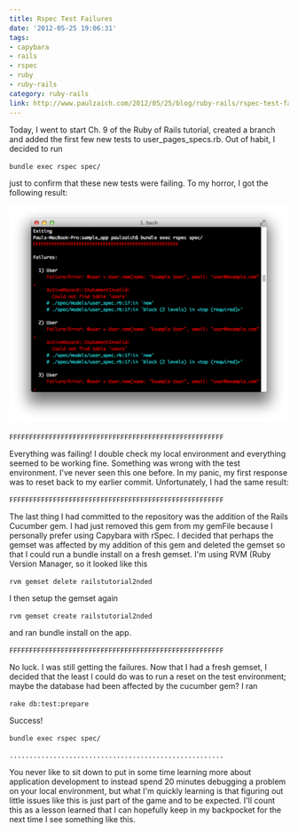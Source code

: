 ```yaml
---
title: Rspec Test Failures
date: '2012-05-25 19:06:31'
tags:
- capybara
- rails
- rspec
- ruby
- ruby-rails
category: ruby-rails
link: http://www.paulzaich.com/2012/05/25/blog/ruby-rails/rspec-test-failures/
---
```


Today, I went to start Ch. 9 of the Ruby of Rails tutorial, created a branch and added the first few new tests to user_pages_specs.rb. Out of habit, I decided to run

`
bundle exec rspec spec/
`

just to confirm that these new tests were failing. To my horror, I got the following result:


[![](/images/blog/2012-05-25-rspec-test-failures.png)](http://www.paulzaich.com/2012/05/25/ruby-rails/rspec-test-failures/attachment/screen-shot-2012-05-24-at-4-43-01-pm/)

`
FFFFFFFFFFFFFFFFFFFFFFFFFFFFFFFFFFFFFFFFFFFFFFFFFFFFFF
`

Everything was failing! I double check my local environment and everything seemed to be working fine. Something was wrong with the test environment. I've never seen this one before. In my panic, my first response was to reset back to my earlier commit. Unfortunately, I had the same result:

`
FFFFFFFFFFFFFFFFFFFFFFFFFFFFFFFFFFFFFFFFFFFFFFFFFFFFFF
`

The last thing I had committed to the repository was the addition of the Rails Cucumber gem. I had just removed this gem from my gemFile because I personally prefer using Capybara with rSpec. I decided that perhaps the gemset was affected by my addition of this gem and deleted the gemset so that I could run a bundle install on a fresh gemset. I'm using RVM (Ruby Version Manager, so it looked like this

`
rvm gemset delete railstutorial2nded
`

I then setup the gemset again

`
rvm gemset create railstutorial2nded
`

and ran
bundle install on the app.

`
FFFFFFFFFFFFFFFFFFFFFFFFFFFFFFFFFFFFFFFFFFFFFFFFFFFFFF
`

No luck. I was still getting the failures. Now that I had a fresh gemset, I decided that the least I could do was to run a reset on the test environment; maybe the database had been affected by the cucumber gem? I ran

`
rake db:test:prepare
`

Success!

`
bundle exec rspec spec/
`

`
......................................................
`

You never like to sit down to put in some time learning more about application development to instead spend 20 minutes debugging a problem on your local environment, but what I'm quickly learning is that figuring out little issues like this is just part of the game and to be expected. I'll count this as a lesson learned that I can hopefully keep in my backpocket for the next time I see something like this.
